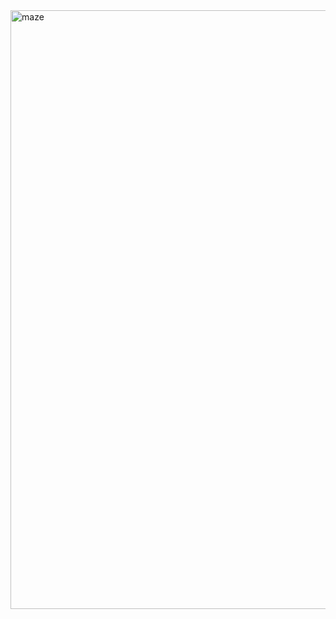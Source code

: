 <img width="1863" height="958" alt="maze" src="https://github.com/user-attachments/assets/412730fe-75e1-48b3-9c8d-7fd57181599f" />
